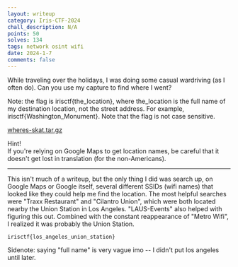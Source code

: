 ```yaml
---
layout: writeup
category: Iris-CTF-2024
chall_description: N/A
points: 50
solves: 134
tags: network osint wifi
date: 2024-1-7
comments: false
---
```


While traveling over the holidays, I was doing some casual wardriving (as I often do). Can you use my capture to find where I went?  

Note: the flag is irisctf{the_location}, where the_location is the full name of my destination location, not the street address. For example, irisctf{Washington_Monument}. Note that the flag is not case sensitive.  

[wheres-skat.tar.gz](https://github.com/Nightxade/ctf-writeups/blob/master/assets/CTFs/Iris-CTF-2024/wheres-skat.tar.gz)  

Hint!  
If you're relying on Google Maps to get location names, be careful that it doesn't get lost in translation (for the non-Americans).  

---

This isn't much of a writeup, but the only thing I did was search up, on Google Maps or Google itself, several different SSIDs (wifi names) that looked like they could help me find the location. The most helpful searches were "Traxx Restaurant" and "Cilantro Union", which were both located nearby the Union Station in Los Angeles. "LAUS-Events" also helped with figuring this out. Combined with the constant reappearance of "Metro Wifi", I realized it was probably the Union Station.

    irisctf{los_angeles_union_station}

Sidenote: saying "full name" is very vague imo -- I didn't put los angeles until later.